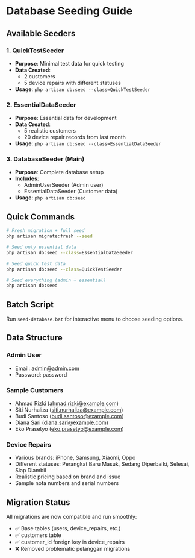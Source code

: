 # Database Seeding Guide

## Available Seeders

### 1. QuickTestSeeder
- **Purpose**: Minimal test data for quick testing
- **Data Created**:
  - 2 customers
  - 5 device repairs with different statuses
- **Usage**: `php artisan db:seed --class=QuickTestSeeder`

### 2. EssentialDataSeeder
- **Purpose**: Essential data for development
- **Data Created**:
  - 5 realistic customers
  - 20 device repair records from last month
- **Usage**: `php artisan db:seed --class=EssentialDataSeeder`

### 3. DatabaseSeeder (Main)
- **Purpose**: Complete database setup
- **Includes**:
  - AdminUserSeeder (Admin user)
  - EssentialDataSeeder (Customer data)
- **Usage**: `php artisan db:seed`

## Quick Commands

```bash
# Fresh migration + full seed
php artisan migrate:fresh --seed

# Seed only essential data
php artisan db:seed --class=EssentialDataSeeder

# Seed quick test data
php artisan db:seed --class=QuickTestSeeder

# Seed everything (admin + essential)
php artisan db:seed
```

## Batch Script
Run `seed-database.bat` for interactive menu to choose seeding options.

## Data Structure

### Admin User
- Email: admin@admin.com
- Password: password

### Sample Customers
- Ahmad Rizki (ahmad.rizki@example.com)
- Siti Nurhaliza (siti.nurhaliza@example.com)
- Budi Santoso (budi.santoso@example.com)
- Diana Sari (diana.sari@example.com)
- Eko Prasetyo (eko.prasetyo@example.com)

### Device Repairs
- Various brands: iPhone, Samsung, Xiaomi, Oppo
- Different statuses: Perangkat Baru Masuk, Sedang Diperbaiki, Selesai, Siap Diambil
- Realistic pricing based on brand and issue
- Sample nota numbers and serial numbers

## Migration Status
All migrations are now compatible and run smoothly:
- ✅ Base tables (users, device_repairs, etc.)
- ✅ customers table
- ✅ customer_id foreign key in device_repairs
- ❌ Removed problematic pelanggan migrations
